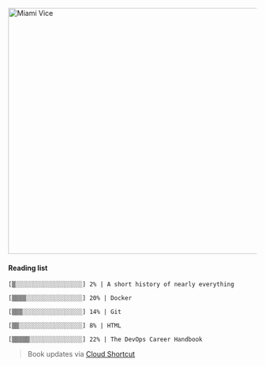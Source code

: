 
[<img src="https://media.giphy.com/media/l0IsIMQkVZ0UK1Q7C/giphy.gif" alt="Miami Vice" width="800" height="500">](https://www.youtube.com/watch?v=-aMCzRj3Syg)

#### Reading list

    [▒░░░░░░░░░░░░░░░░░░░] 2% | A short history of nearly everything
    
    [▒▒▒▒░░░░░░░░░░░░░░░░] 20% | Docker
    
    [▒▒▒░░░░░░░░░░░░░░░░░] 14% | Git
    
    [▒▒░░░░░░░░░░░░░░░░░░] 8% | HTML
    
    [▒▒▒▒▒░░░░░░░░░░░░░░░] 22% | The DevOps Career Handbook
    
> Book updates via [Cloud Shortcut](https://github.com/saschazengler/progress_bar_shortcut)
